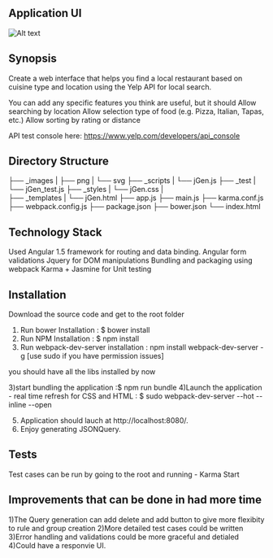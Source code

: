 
## Application UI

![Alt text](https://cloud.githubusercontent.com/assets/6621843/22671199/de1c342a-ec81-11e6-8753-58881a1ed220.png "App screen shot")

## Synopsis

Create a web interface that helps you find a local restaurant based on cuisine type and location using the Yelp API for local search.

You can add any specific features you think are useful, but it should
Allow searching by location
Allow selection type of food (e.g. Pizza, Italian, Tapas, etc.)
Allow sorting by rating or distance

API test console here: https://www.yelp.com/developers/api_console

## Directory Structure

├── _images
|   ├── png
|   └── svg
├── _scripts
|    └── jGen.js
├── _test
|    └── jGen_test.js
├── _styles
|    └── jGen.css
|   
├── _templates
|    └── jGen.html
├── app.js
├── main.js
├── karma.conf.js
├── webpack.config.js
├── package.json
├── bower.json
└── index.html


## Technology Stack

Used Angular 1.5 framework for routing and data binding.
Angular form validations
Jquery for DOM manipulations
Bundling and packaging using webpack
Karma + Jasmine for Unit testing

## Installation

Download the source code and get to the root folder
1) Run bower Installation :  $ bower install
2) Run NPM Installation :  $ npm install
3) Run webpack-dev-server installation : npm install webpack-dev-server -g [use sudo if you have permission issues]

you should have all the libs installed by now

3)start bundling the application :$ npm run bundle
4)Launch the application - real time refresh for CSS and HTML : $ sudo webpack-dev-server --hot --inline --open

5) Application should lauch at http://localhost:8080/.
6) Enjoy generating JSONQuery.

## Tests

Test cases can be run by going to the root and running - Karma Start

## Improvements that can be done in had more time

1)The Query generation can add delete and add button to give more flexibity to rule and group creation
2)More detailed test cases could be written
3)Error handling and validations could be more graceful and detialed
4)Could have a responvie UI.
